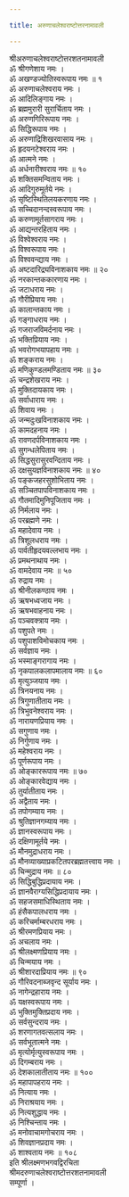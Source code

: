 ```yaml
---

title: अरुणाचलेश्वराष्टोत्तरनामावली

---
```

  
 श्रीअरुणाचलेश्वराष्टोत्तरशतनामावली   
ॐ श्रीगणेशाय नमः ।  
ॐ अखण्डज्योतिस्वरूपाय नमः ॥ १  
ॐ अरुणाचलेश्वराय नमः ।  
ॐ आदिलिङ्गाय नमः ।  
ॐ ब्रह्ममुरारी सुरार्चिताय नमः ।  
ॐ अरुणगिरिरूपाय नमः ।  
ॐ सिद्धिरूपाय नमः ।  
ॐ अरुणाद्रिशिखरवासाय नमः ।  
ॐ हृदयनटेश्वराय नमः ।  
ॐ आत्मने नमः ।  
ॐ अर्धनारीश्वराय नमः ॥ १०  
ॐ शक्तिसमन्विताय नमः ।  
ॐ आदिगुरुमूर्तये नमः ।  
ॐ सृष्टिस्थितिलयकरणाय नमः ।  
ॐ सच्चिदानन्दस्वरूपाय नमः ।  
ॐ करुणामूर्तसागराय नमः ।  
ॐ आद्यन्तरहिताय नमः ।  
ॐ विश्वेश्वराय नमः ।  
ॐ विश्वरूपाय नमः ।  
ॐ विश्ववन्द्याय नमः ।  
ॐ अष्टदारिद्र्यविनाशकाय नमः ॥ २०  
ॐ नरकान्तककारणाय नमः ।  
ॐ जटाधराय नमः ।  
ॐ गौरीप्रियाय नमः ।  
ॐ कालान्तकाय नमः ।  
ॐ गङ्गाधराय नमः ।  
ॐ गजराजविमर्दनाय नमः ।  
ॐ भक्तिप्रियाय नमः ।  
ॐ भवरोगभयापहाय नमः ।  
ॐ शङ्कराय नमः ।  
ॐ मणिकुण्डलमण्डिताय नमः ॥ ३०  
ॐ चन्द्रशेखराय नमः ।  
ॐ मुक्तिदायकाय नमः ।  
ॐ सर्वाधाराय नमः ।  
ॐ शिवाय नमः ।  
ॐ जन्मदुःखविनाशकाय नमः ।  
ॐ कामदहनाय नमः ।  
ॐ रावणदर्पविनाशकाय नमः ।  
ॐ सुगन्धलेपिताय नमः ।  
ॐ सिद्धसुरासुरवन्दिताय नमः ।  
ॐ दक्षसुयज्ञविनाशकाय नमः ॥ ४०  
ॐ पङ्कजहरसुशोभिताय नमः ।  
ॐ सञ्चितपापविनाशकाय नमः ।  
ॐ गौतमादिमुनिपूजिताय नमः ।  
ॐ निर्मलाय नमः ।  
ॐ परब्रह्मणे नमः ।  
ॐ महादेवाय नमः ।  
ॐ त्रिशूलधराय नमः ।  
ॐ पार्वतीहृदयवल्लभाय नमः ।  
ॐ प्रमथनाथाय नमः ।  
ॐ वामदेवाय नमः ॥ ५०  
ॐ रुद्राय नमः ।  
ॐ श्रीनीलकण्ठाय नमः ।  
ॐ ऋषभध्वजाय नमः ।  
ॐ ऋषभवाहनाय नमः ।  
ॐ पञ्चवक्त्राय नमः ।  
ॐ पशुपते नमः ।  
ॐ पशुपाशविमोचकाय नमः ।  
ॐ सर्वज्ञाय नमः ।  
ॐ भस्माङ्गरागाय नमः ।  
ॐ नृकपालकलापमालाय नमः ॥ ६०  
ॐ मृत्युञ्जयाय नमः ।  
ॐ त्रिनयनाय नमः ।  
ॐ त्रिगुणातीताय नमः ।  
ॐ त्रिभुवनेश्वराय नमः ।  
ॐ नारायणप्रियाय नमः ।  
ॐ सगुणाय नमः ।  
ॐ निर्गुणाय नमः ।  
ॐ महेश्वराय नमः ।  
ॐ पूर्णरूपाय नमः ।  
ॐ ओङ्काररूपाय नमः ॥ ७०  
ॐ ओङ्कारवेद्याय नमः ।  
ॐ तुर्यातीताय नमः ।  
ॐ अद्वैताय नमः ।  
ॐ तपोगम्याय नमः ।  
ॐ श्रुतिज्ञानगम्याय नमः ।  
ॐ ज्ञानस्वरूपाय नमः ।  
ॐ दक्षिणामूर्तये नमः ।  
ॐ मौनमुद्राधराय नमः ।  
ॐ मौनव्याख्याप्रकटितपरब्रह्मतत्त्वाय नमः ।  
ॐ चिन्मुद्राय नमः ॥ ८०  
ॐ सिद्धिबुद्धिप्रदायाय नमः ।  
ॐ ज्ञानवैराग्यसिद्धिप्रदायाय नमः ।  
ॐ सहजसमाधिस्थिताय नमः ।  
ॐ हंसैकपालधराय नमः ।  
ॐ करिचर्माम्बरधराय नमः ।  
ॐ श्रीरमणप्रियाय नमः ।  
ॐ अचलाय नमः ।  
ॐ श्रीलक्ष्मणप्रियाय नमः ।  
ॐ चिन्मयाय नमः ।  
ॐ श्रीशारदाप्रियाय नमः ॥ ९०  
ॐ गौरिवदनाब्जवृन्द सूर्याय नमः ।  
ॐ नागेन्द्रहाराय नमः ।  
ॐ यक्षस्वरूपाय नमः ।  
ॐ भुक्तिमुक्तिप्रदाय नमः ।  
ॐ सर्वसुन्दराय नमः ।  
ॐ शरणागतवत्सलाय नमः ।  
ॐ सर्वभूतात्मने नमः ।  
ॐ मृत्योर्मृत्युस्वरूपाय नमः ।  
ॐ दिगम्बराय नमः ।  
ॐ देशकालातीताय नमः ॥ १००  
ॐ महापापहराय नमः ।  
ॐ नित्याय नमः ।  
ॐ निराश्रयाय नमः ।  
ॐ नित्यशुद्धाय नमः ।  
ॐ निश्चिन्ताय नमः ।  
ॐ मनोवाचामगोचराय नमः ।  
ॐ शिवज्ञानप्रदाय नमः ।  
ॐ शाश्वताय नमः ॥ १०८  
इति श्रीलक्ष्मणभगवद्विरचिता  
श्रीमदरुणाचलेश्वराष्टोत्तरशतनामावली  
सम्पूर्णा ।  
  

